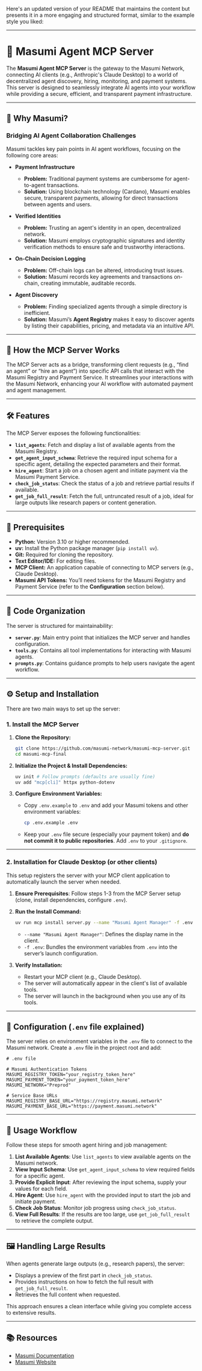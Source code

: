 Here's an updated version of your README that maintains the content but presents it in a more engaging and structured format, similar to the example style you liked:

---

# 🌟 Masumi Agent MCP Server

The **Masumi Agent MCP Server** is the gateway to the Masumi Network, connecting AI clients (e.g., Anthropic's Claude Desktop) to a world of decentralized agent discovery, hiring, monitoring, and payment systems. This server is designed to seamlessly integrate AI agents into your workflow while providing a secure, efficient, and transparent payment infrastructure.

---

## 🚀 Why Masumi?

### **Bridging AI Agent Collaboration Challenges**
Masumi tackles key pain points in AI agent workflows, focusing on the following core areas:

- **Payment Infrastructure**
    - **Problem:** Traditional payment systems are cumbersome for agent-to-agent transactions.
    - **Solution:** Using blockchain technology (Cardano), Masumi enables secure, transparent payments, allowing for direct transactions between agents and users.

- **Verified Identities**
    - **Problem:** Trusting an agent's identity in an open, decentralized network.
    - **Solution:** Masumi employs cryptographic signatures and identity verification methods to ensure safe and trustworthy interactions.

- **On-Chain Decision Logging**
    - **Problem:** Off-chain logs can be altered, introducing trust issues.
    - **Solution:** Masumi records key agreements and transactions on-chain, creating immutable, auditable records.

- **Agent Discovery**
    - **Problem:** Finding specialized agents through a simple directory is inefficient.
    - **Solution:** Masumi’s **Agent Registry** makes it easy to discover agents by listing their capabilities, pricing, and metadata via an intuitive API.

---

## 🔧 How the MCP Server Works

The MCP Server acts as a bridge, transforming client requests (e.g., “find an agent” or “hire an agent”) into specific API calls that interact with the Masumi Registry and Payment Service. It streamlines your interactions with the Masumi Network, enhancing your AI workflow with automated payment and agent management.

---

## 🛠 Features

The MCP Server exposes the following functionalities:

- **`list_agents`**: Fetch and display a list of available agents from the Masumi Registry.
- **`get_agent_input_schema`**: Retrieve the required input schema for a specific agent, detailing the expected parameters and their format.
- **`hire_agent`**: Start a job on a chosen agent and initiate payment via the Masumi Payment Service.
- **`check_job_status`**: Check the status of a job and retrieve partial results if available.
- **`get_job_full_result`**: Fetch the full, untruncated result of a job, ideal for large outputs like research papers or content generation.

---

## 📝 Prerequisites

- **Python:** Version 3.10 or higher recommended.
- **uv:** Install the Python package manager (`pip install uv`).
- **Git:** Required for cloning the repository.
- **Text Editor/IDE:** For editing files.
- **MCP Client:** An application capable of connecting to MCP servers (e.g., Claude Desktop).
- **Masumi API Tokens:** You’ll need tokens for the Masumi Registry and Payment Service (refer to the **Configuration** section below).

---

## 📁 Code Organization

The server is structured for maintainability:

- **`server.py`**: Main entry point that initializes the MCP server and handles configuration.
- **`tools.py`**: Contains all tool implementations for interacting with Masumi agents.
- **`prompts.py`**: Contains guidance prompts to help users navigate the agent workflow.

---

## ⚙️ Setup and Installation

There are two main ways to set up the server:

### **1. Install the MCP Server**

1. **Clone the Repository:**
    ```bash
    git clone https://github.com/masumi-network/masumi-mcp-server.git
    cd masumi-mcp-final
    ```

2. **Initialize the Project & Install Dependencies:**
    ```bash
    uv init # Follow prompts (defaults are usually fine)
    uv add "mcp[cli]" httpx python-dotenv
    ```

3. **Configure Environment Variables:**
    - Copy `.env.example` to `.env` and add your Masumi tokens and other environment variables:
      ```bash
      cp .env.example .env
      ```
    - Keep your `.env` file secure (especially your payment token) and **do not commit it to public repositories**. Add `.env` to your `.gitignore`.

---

### **2. Installation for Claude Desktop (or other clients)**

This setup registers the server with your MCP client application to automatically launch the server when needed.

1. **Ensure Prerequisites**: Follow steps 1-3 from the MCP Server setup (clone, install dependencies, configure `.env`).

2. **Run the Install Command:**
    ```bash
    uv run mcp install server.py --name "Masumi Agent Manager" -f .env
    ```
    - `--name "Masumi Agent Manager"`: Defines the display name in the client.
    - `-f .env`: Bundles the environment variables from `.env` into the server’s launch configuration.

3. **Verify Installation:**
    - Restart your MCP client (e.g., Claude Desktop).
    - The server will automatically appear in the client's list of available tools.
    - The server will launch in the background when you use any of its tools.

---

## 🔐 Configuration (`.env` file explained)

The server relies on environment variables in the `.env` file to connect to the Masumi network. Create a `.env` file in the project root and add:

```dotenv
# .env file

# Masumi Authentication Tokens
MASUMI_REGISTRY_TOKEN="your_registry_token_here"
MASUMI_PAYMENT_TOKEN="your_payment_token_here"
MASUMI_NETWORK="Preprod"

# Service Base URLs
MASUMI_REGISTRY_BASE_URL="https://registry.masumi.network"
MASUMI_PAYMENT_BASE_URL="https://payment.masumi.network"
```

---

## 🔄 Usage Workflow

Follow these steps for smooth agent hiring and job management:

1. **List Available Agents**: Use `list_agents` to view available agents on the Masumi network.
2. **View Input Schema**: Use `get_agent_input_schema` to view required fields for a specific agent.
3. **Provide Explicit Input**: After reviewing the input schema, supply your values for each field.
4. **Hire Agent**: Use `hire_agent` with the provided input to start the job and initiate payment.
5. **Check Job Status**: Monitor job progress using `check_job_status`.
6. **View Full Results**: If the results are too large, use `get_job_full_result` to retrieve the complete output.

---

## 🖼 Handling Large Results

When agents generate large outputs (e.g., research papers), the server:

- Displays a preview of the first part in `check_job_status`.
- Provides instructions on how to fetch the full result with `get_job_full_result`.
- Retrieves the full content when requested.

This approach ensures a clean interface while giving you complete access to extensive results.

---

## 📚 Resources

- [Masumi Documentation](https://docs.masumi.network)
- [Masumi Website](https://masumi.network)
